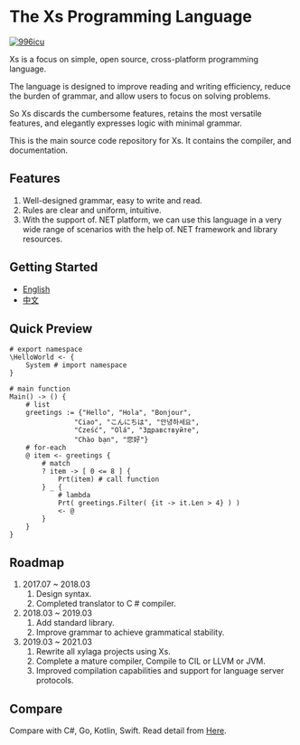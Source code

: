 # The Xs Programming Language
<p>
  <a href="https://github.com/996icu/996.ICU/blob/master/LICENSE_CN">
    <img alt="996icu" src="https://img.shields.io/badge/license-NPL%20%28The%20996%20Prohibited%20License%29-blue.svg">
  </a>
</p>

Xs is a focus on simple, open source, cross-platform programming language.

The language is designed to improve reading and writing efficiency, reduce the burden of grammar, and allow users to focus on solving problems.

So Xs discards the cumbersome features, retains the most versatile features, and elegantly expresses logic with minimal grammar.

This is the main source code repository for Xs. It contains the compiler, and documentation.
## Features
1. Well-designed grammar, easy to write and read.
1. Rules are clear and uniform, intuitive.
1. With the support of. NET platform, we can use this language in a very wide range of scenarios with the help of. NET framework and library resources.

## Getting Started
- [English](./book-en/introduction.md)
- [中文](./book-zh/introduction.md)

## Quick Preview
```
# export namespace
\HelloWorld <- {
    System # import namespace
}

# main function
Main() -> () {
    # list
    greetings := {"Hello", "Hola", "Bonjour",
                "Ciao", "こんにちは", "안녕하세요",
                "Cześć", "Olá", "Здравствуйте",
                "Chào bạn", "您好"}
    # for-each  
    @ item <- greetings {
        # match
        ? item -> [ 0 <= 8 ] {
            Prt(item) # call function
        } _ {
            # lambda
            Prt( greetings.Filter( {it -> it.Len > 4} ) )
            <- @
        }
    }
}
```
## Roadmap
1. 2017.07 ~ 2018.03 
    1. Design syntax.
    1. Completed translator to C # compiler.
1. 2018.03 ~ 2019.03
    1. Add standard library.
    1. Improve grammar to achieve grammatical stability.
1. 2019.03 ~ 2021.03
    1. Rewrite all xylaga projects using Xs.
    1. Complete a mature compiler, Compile to CIL or LLVM or JVM.
    1. Improved compilation capabilities and support for language server protocols.
## Compare
Compare with C#, Go, Kotlin, Swift.
Read detail from [Here](./Compare.md).  
